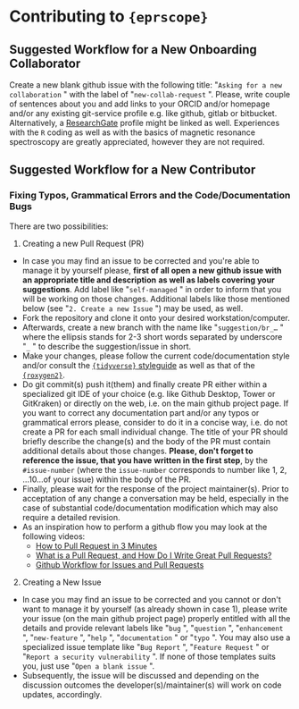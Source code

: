 # Contributing to `{eprscope}`

## Suggested Workflow for a New Onboarding Collaborator

Create a new blank github issue with the following title:
"`Asking for a new collaboration` " with the label of "`new-collab-request` ".
Please, write couple of sentences about you and add links to your ORCID and/or
homepage and/or any existing git-service profile e.g. like github, gitlab or
bitbucket. Alternatively, a [ResearchGate](https://www.researchgate.net/) profile
might be linked as well. Experiences with the `R` coding as well as with the
basics of magnetic resonance spectroscopy are greatly appreciated, however they
are not required.

## Suggested Workflow for a New Contributor

### Fixing Typos, Grammatical Errors and the Code/Documentation Bugs

There are two possibilities:

1.  Creating a new Pull Request (PR)

-   In case you may find an issue to be corrected and you're able to manage it by
    yourself please, **first of all open a new github issue with an appropriate
    title and description** **as well as labels covering your suggestions**. Add
    label like "`self-managed` " in order to inform that you will be working on
    those changes. Additional labels like those mentioned below (see
    "`2. Create a new Issue` ") may be used, as well.
-   Fork the repository and clone it onto your desired workstation/computer.
-   Afterwards, create a new branch with the name like "`suggestion/br_…` " where the
    ellipsis stands for 2-3 short words separated by underscore "`_` " to describe
    the suggestion/issue in short.
-   Make your changes, please follow the current code/documentation style and/or
    consult the [`{tidyverse}` styleguide](https://style.tidyverse.org/index.html)
    as well as that of the [`{roxygen2}`](https://r-pkgs.org/man.html).
-   Do git commit(s) push it(them) and finally create PR either within a
    specialized git IDE of your choice (e.g. like Github Desktop, Tower or
    GitKraken) or directly on the web, i.e. on the main github project page. If
    you want to correct any documentation part and/or any typos or grammatical
    errors please, consider to do it in a concise way, i.e. do not create a PR for
    each small individual change. The title of your PR should briefly describe the
    change(s) and the body of the PR must contain additional details about those
    changes. **Please, don't forget to reference the issue, that you have**
    **written in the first step**, by the `#issue-number` (where the `issue-number`
    corresponds to number like 1, 2, …10…of your issue) within the body of the PR.
-   Finally, please wait for the response of the project maintainer(s). Prior to
    acceptation of any change a conversation may be held, especially in the case
    of substantial code/documentation modification which may also require a
    detailed revision.
-   As an inspiration how to perform a github flow you may look at the following
    videos:
    -   [How to Pull Request in 3
        Minutes](https://www.youtube.com/watch?v=jRLGobWwA3Y)
    -   [What is a Pull Request, and How Do I Write Great Pull
        Requests?](https://www.youtube.com/watch?v=_HedItVFr5M)
    -   [Github Workflow for Issues and Pull
        Requests](https://www.youtube.com/watch?v=d3N2yeAaLkc)

2.  Creating a New Issue

-   In case you may find an issue to be corrected and you cannot or don't want to
    manage it by yourself (as already shown in case 1), please write your issue
    (on the main github project page) properly entitled with all the details and
    provide relevant labels like "`bug` ", "`question` ", "`enhancement` ",
    "`new-feature` ", "`help` ", "`documentation` " or "`typo` ". You may also use
    a specialized issue template like "`Bug Report` ", "`Feature Request` " or
    "`Report a security vulnerability` ". If none of those templates suits you,
    just use "`Open a blank issue` ".
-   Subsequently, the issue will be discussed and depending on the discussion
    outcomes the developer(s)/maintainer(s) will work on code updates, accordingly.

